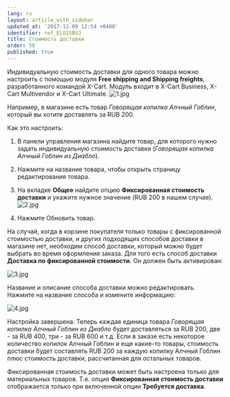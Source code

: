 ```yaml
---
lang: ru
layout: article_with_sidebar
updated_at: '2017-11-09 12:54 +0400'
identifier: ref_ELG1SBUJ
title: Стоимость доставки
order: 50
published: true
---
```

Индивидуальную стоимость доставки для одного товара можно настроить с помощью модуля **Free shipping and Shipping freights**, разработанного командой X-Cart. Модуль входит в X-Cart Business, X-Cart Multivendor и X-Cart Ultimate.
    ![1.jpg]({{site.baseurl}}/attachments/ref_ELG1SBUJ/1.jpg)

Например, в магазине есть товар _Говорящая копилка Алчный Гоблин_, который вы хотите доставлять за RUB 200.

Как это настроить:

1.  В панели управления магазина найдите товар, для которого нужно задать индивидуальную стоимость доставки (_Говорящая копилка Алчный Гоблин из Диабло_).
2.  Нажмите на название товара, чтобы открыть страницу редактирования товара.
3.  На вкладке **Общее** найдите опцию **Фиксированная стоимость доставки** и укажите нужное значение (RUB 200 в нашем случае).
    ![2.jpg]({{site.baseurl}}/attachments/ref_ELG1SBUJ/2.jpg)

4.  Нажмите Обновить товар.

На случай, когда в корзине покупателя только товары с фиксированной стоимостью доставки, и других подходящих способов доставки в магазине нет, необходим способ доставки, который можно будет выбрать во время оформления заказа. Для того есть способ доставки **Доставка по фиксированной стоимости**. Он должен быть активирован:

![3.jpg]({{site.baseurl}}/attachments/ref_ELG1SBUJ/3.jpg)

Название и описание способа доставки можно редактировать. Нажмите на название способа и измените информацию:

![4.jpg]({{site.baseurl}}/attachments/ref_ELG1SBUJ/4.jpg)

Настройка завершена. Теперь каждая единица товара _Говорящая копилка Алчный Гоблин из Диабло_ будет доставляться за RUB 200, две - за RUB 400, три - за RUB 600  и т.д. Если в заказе есть некоторое количество копилок Алчный Гоблин и еще какие-то товары, стоимость доставки будет составлять RUB 200 за каждую копилку Алчный Гоблин плюс стоимость доставки, рассчитанная для остальных товаров.

Фиксированная стоимость доставки может быть настроена только для материальных товаров. Т.е. опция **Фиксированная стоимость доставки** отображается только при включенной опции **Требуется доставка**.
